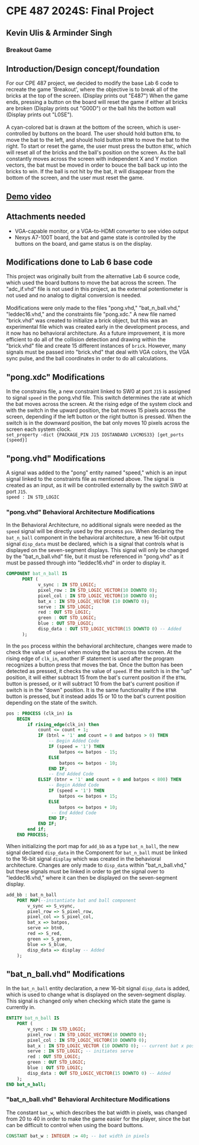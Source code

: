 # CPE 487 2024S: Final Project
## Kevin Ulis & Arminder Singh
### Breakout Game

## Introduction/Design concept/foundation

For our CPE 487 project, we decided to modify the base Lab 6 code to recreate the game 'Breakout', where the objective is to break all of the bricks at the top of the screen. (Display prints out "E487") When the game ends, pressing a button on the board will reset the game if either all bricks are broken (Display prints out "G00D") or the ball hits the bottom wall (Display prints out "L0SE").\
\
A cyan-colored bat is drawn at the bottom of the screen, which is user-controlled by buttons on the board. The user should hold button `BTNL` to move the bat to the left, and should hold button `BTNR` to move the bat to the right. To start or reset the game, the user must press the button `BTNC`, which will reset all of the bricks and the ball's position on the screen. As the ball constantly moves across the screen with independent X and Y motion vectors, the bat must be moved in order to bouce the ball back up into the bricks to win. If the ball is not hit by the bat, it will disappear from the bottom of the screen, and the user must reset the game.

## [Demo video](https://youtu.be/KR1i7qVgJVU)

## Attachments needed

- VGA-capable monitor, or a VGA-to-HDMI converter to see video output
- Nexys A7-100T board, the bat and game state is controlled by the buttons on the board, and game status is on the display.

## Modifications done to Lab 6 base code
This project was originally built from the alternative Lab 6 source code, which used the board buttons to move the bat across the screen. The "adc_if.vhd" file is not used in this project, as the external potentiometer is not used and no analog to digital conversion is needed.
\
\
Modifications were only made to the files "pong.vhd," "bat_n_ball.vhd," "leddec16.vhd," and the constraints file "pong.xdc." A new file named "brick.vhd" was created to initialize a brick object, but this was an experimental file which was created early in the development process, and it now has no behavioral architecture. As a future improvement, it is more efficient to do all of the collision detection and drawing within the "brick.vhd" file and create 15 different instances of `brick`. However, many signals must be passed into "brick.vhd" that deal with VGA colors, the VGA sync pulse, and the ball coordinates in order to do all calculations.

## "pong.xdc" Modifications
In the constrains file, a new constraint linked to SW0 at port `J15` is assigned to signal `speed` in the pong.vhd file. This switch determines the rate at which the bat moves across the screen. At the rising edge of the system clock and with the switch in the upward position, the bat moves 15 pixels across the screen, depending if the left button or the right button is pressed. When the switch is in the downward position, the bat only moves 10 pixels across the screen each system clock.\
```set_property -dict {PACKAGE_PIN J15 IOSTANDARD LVCMOS33} [get_ports {speed}]```

## "pong.vhd" Modifications
A signal was added to the "pong" entity named "speed," which is an input signal linked to the constraints file as mentioned above. The signal is created as an input, as it will be controlled externally by the switch SW0 at port `J15`.\
```speed : IN STD_LOGIC```
### "pong.vhd" Behavioral Architecture Modifications
In the Behavioral Architecture, no additional signals were needed as the `speed` signal will be directly used by the process `pos`. When declaring the `bat_n_ball` component in the behavioral architecture, a new 16-bit output signal `disp_data` must be declared, which is a signal that controls what is displayed on the seven-segment displays. This signal will only be changed by the "bat_n_ball.vhd" file, but it must be referenced in "pong.vhd" as it must be passed through into "leddec16.vhd" in order to display it.
```vhdl
COMPONENT bat_n_ball IS
      PORT (
            v_sync : IN STD_LOGIC;
            pixel_row : IN STD_LOGIC_VECTOR(10 DOWNTO 0);
            pixel_col : IN STD_LOGIC_VECTOR(10 DOWNTO 0);
            bat_x : IN STD_LOGIC_VECTOR (10 DOWNTO 0);
            serve : IN STD_LOGIC;
            red : OUT STD_LOGIC;
            green : OUT STD_LOGIC;
            blue : OUT STD_LOGIC;
            disp_data : OUT STD_LOGIC_VECTOR(15 DOWNTO 0) -- Added
      );
```

In the `pos` process within the behavioral architecture, changes were made to check the value of `speed` when moving the bat across the screen. At the rising edge of `clk_in`, another IF statement is used after the program recognizes a button press that moves the bat. Once the button has been detected as pressed, it checks the value of `speed`. If the switch is in the "up" position, it will either subtract 15 from the bat's current position if the `BTNL` button is pressed, or it will subtract 10 from the bat's current position if switch is in the "down" position. It is the same functionality if the `BTNR` button is pressed, but it instead adds 15 or 10 to the bat's current position depending on the state of the switch. 

```vhdl
pos : PROCESS (clk_in) is
    BEGIN
        if rising_edge(clk_in) then
            count <= count + 1;
            IF (btnl = '1' and count = 0 and batpos > 0) THEN
                -- Begin Added Code
                IF (speed = '1') THEN
                    batpos <= batpos - 15;
                ELSE
                    batpos <= batpos - 10;
                END IF;
                -- End Added Code
            ELSIF (btnr = '1' and count = 0 and batpos < 800) THEN
                -- Begin Added Code
                IF (speed = '1') THEN
                    batpos <= batpos + 15;
                ELSE
                    batpos <= batpos + 10;
                 -- End Added Code
                END IF;
            END IF;
        end if;
    END PROCESS;
```

When initializing the port map for `add_bb` as a type `bat_n_ball`, the new signal declared `disp_data` in the Component for `bat_n_ball` must be linked to the 16-bit signal `display` which was created in the behavioral architecture. Changes are only made to `disp_data` within "bat_n_ball.vhd," but these signals must be linked in order to get the signal over to "leddec16.vhd," where it can then be displayed on the seven-segment display. 
```vhdl
add_bb : bat_n_ball
    PORT MAP(--instantiate bat and ball component
        v_sync => S_vsync, 
        pixel_row => S_pixel_row, 
        pixel_col => S_pixel_col, 
        bat_x => batpos, 
        serve => btn0, 
        red => S_red, 
        green => S_green, 
        blue => S_blue,
        disp_data => display -- Added
    );
```

## "bat_n_ball.vhd" Modifications
In the `bat_n_ball` entity declaration, a new 16-bit signal `disp_data` is added, which is used to change what is displayed on the seven-segment display. This signal is changed only when checking which state the game is currently in. 
```vhdl
ENTITY bat_n_ball IS
    PORT (
        v_sync : IN STD_LOGIC;
        pixel_row : IN STD_LOGIC_VECTOR(10 DOWNTO 0);
        pixel_col : IN STD_LOGIC_VECTOR(10 DOWNTO 0);
        bat_x : IN STD_LOGIC_VECTOR (10 DOWNTO 0); -- current bat x position
        serve : IN STD_LOGIC; -- initiates serve
        red : OUT STD_LOGIC;
        green : OUT STD_LOGIC;
        blue : OUT STD_LOGIC;
        disp_data : OUT STD_LOGIC_VECTOR(15 DOWNTO 0) -- Added
    );
END bat_n_ball;
```
### "bat_n_ball.vhd" Behavioral Architecture Modifications
The constant `bat_w`, which describes the bat width in pixels, was changed from 20 to 40 in order to make the game easier for the player, since the bat can be difficult to control when using the board buttons.
```vhdl
CONSTANT bat_w : INTEGER := 40; -- bat width in pixels
```
